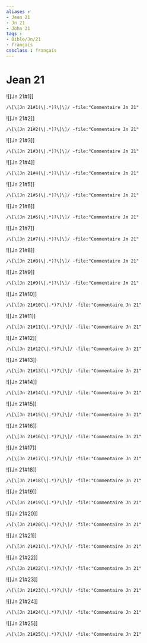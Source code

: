 ```yaml
---
aliases : 
- Jean 21
- Jn 21
- John 21
tags : 
- Bible/Jn/21
- français
cssclass : français
---
```


# Jean 21

![[Jn 21#1]]

```query
/\[\[Jn 21#1(\|.*)?\]\]/ -file:"Commentaire Jn 21"
```

![[Jn 21#2]]

```query
/\[\[Jn 21#2(\|.*)?\]\]/ -file:"Commentaire Jn 21"
```

![[Jn 21#3]]

```query
/\[\[Jn 21#3(\|.*)?\]\]/ -file:"Commentaire Jn 21"
```

![[Jn 21#4]]

```query
/\[\[Jn 21#4(\|.*)?\]\]/ -file:"Commentaire Jn 21"
```

![[Jn 21#5]]

```query
/\[\[Jn 21#5(\|.*)?\]\]/ -file:"Commentaire Jn 21"
```

![[Jn 21#6]]

```query
/\[\[Jn 21#6(\|.*)?\]\]/ -file:"Commentaire Jn 21"
```

![[Jn 21#7]]

```query
/\[\[Jn 21#7(\|.*)?\]\]/ -file:"Commentaire Jn 21"
```

![[Jn 21#8]]

```query
/\[\[Jn 21#8(\|.*)?\]\]/ -file:"Commentaire Jn 21"
```

![[Jn 21#9]]

```query
/\[\[Jn 21#9(\|.*)?\]\]/ -file:"Commentaire Jn 21"
```

![[Jn 21#10]]

```query
/\[\[Jn 21#10(\|.*)?\]\]/ -file:"Commentaire Jn 21"
```

![[Jn 21#11]]

```query
/\[\[Jn 21#11(\|.*)?\]\]/ -file:"Commentaire Jn 21"
```

![[Jn 21#12]]

```query
/\[\[Jn 21#12(\|.*)?\]\]/ -file:"Commentaire Jn 21"
```

![[Jn 21#13]]

```query
/\[\[Jn 21#13(\|.*)?\]\]/ -file:"Commentaire Jn 21"
```

![[Jn 21#14]]

```query
/\[\[Jn 21#14(\|.*)?\]\]/ -file:"Commentaire Jn 21"
```

![[Jn 21#15]]

```query
/\[\[Jn 21#15(\|.*)?\]\]/ -file:"Commentaire Jn 21"
```

![[Jn 21#16]]

```query
/\[\[Jn 21#16(\|.*)?\]\]/ -file:"Commentaire Jn 21"
```

![[Jn 21#17]]

```query
/\[\[Jn 21#17(\|.*)?\]\]/ -file:"Commentaire Jn 21"
```

![[Jn 21#18]]

```query
/\[\[Jn 21#18(\|.*)?\]\]/ -file:"Commentaire Jn 21"
```

![[Jn 21#19]]

```query
/\[\[Jn 21#19(\|.*)?\]\]/ -file:"Commentaire Jn 21"
```

![[Jn 21#20]]

```query
/\[\[Jn 21#20(\|.*)?\]\]/ -file:"Commentaire Jn 21"
```

![[Jn 21#21]]

```query
/\[\[Jn 21#21(\|.*)?\]\]/ -file:"Commentaire Jn 21"
```

![[Jn 21#22]]

```query
/\[\[Jn 21#22(\|.*)?\]\]/ -file:"Commentaire Jn 21"
```

![[Jn 21#23]]

```query
/\[\[Jn 21#23(\|.*)?\]\]/ -file:"Commentaire Jn 21"
```

![[Jn 21#24]]

```query
/\[\[Jn 21#24(\|.*)?\]\]/ -file:"Commentaire Jn 21"
```

![[Jn 21#25]]

```query
/\[\[Jn 21#25(\|.*)?\]\]/ -file:"Commentaire Jn 21"
```

